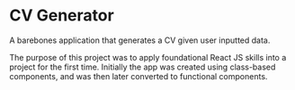 # CV Generator
A barebones application that generates a CV given user inputted data. 

The purpose of this project was to apply foundational React JS skills into a project for the first time. Initially the app was created using class-based components, and was then later converted to functional components. 
